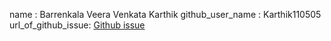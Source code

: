 name : Barrenkala Veera Venkata Karthik 
github_user_name : Karthik110505
url_of_github_issue: [Github issue](https://github.com/NebulaTris/oss101/issues/61)
